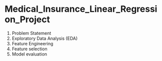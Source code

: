 # Medical_Insurance_Linear_Regression_Project

1. Problem Statement
2. Exploratory Data Analysis (EDA)
3. Feature Engineering
4. Feature selection
5. Model evaluation
 